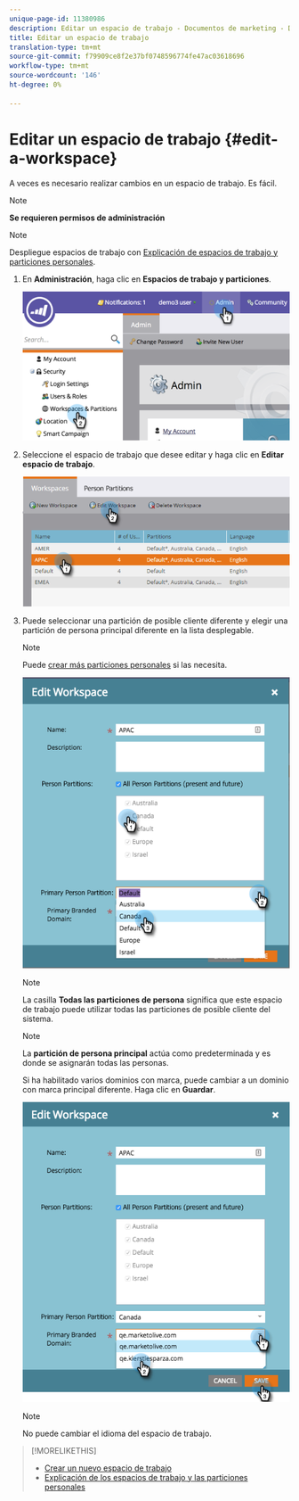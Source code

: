 ```yaml
---
unique-page-id: 11380986
description: Editar un espacio de trabajo - Documentos de marketing - Documentación del producto
title: Editar un espacio de trabajo
translation-type: tm+mt
source-git-commit: f79909ce8f2e37bf0748596774fe47ac03618696
workflow-type: tm+mt
source-wordcount: '146'
ht-degree: 0%

---
```



# Editar un espacio de trabajo {#edit-a-workspace}

A veces es necesario realizar cambios en un espacio de trabajo. Es fácil.

>[!NOTE]
>
>**Se requieren permisos de administración**

>[!NOTE]
>
>Despliegue espacios de trabajo con [Explicación de espacios de trabajo y particiones personales](/help/marketo/product-docs/administration/workspaces-and-person-partitions/understanding-workspaces-and-person-partitions.md).

1. En **Administración**, haga clic en **Espacios de trabajo y particiones**.

   ![](assets/image2014-9-17-11-3a59-3a11-1.png)

1. Seleccione el espacio de trabajo que desee editar y haga clic en **Editar espacio de trabajo**.

   ![](assets/two-7.png)

1. Puede seleccionar una partición de posible cliente diferente y elegir una partición de persona principal diferente en la lista desplegable.

   >[!NOTE]
   >
   >Puede [crear más particiones personales](/help/marketo/product-docs/administration/workspaces-and-person-partitions/create-a-person-partition.md) si las necesita.

   ![](assets/three-7.png)

   >[!NOTE]
   >
   >La casilla **Todas las particiones de persona** significa que este espacio de trabajo puede utilizar todas las particiones de posible cliente del sistema.

   >[!NOTE]
   >
   >La **partición de persona principal** actúa como predeterminada y es donde se asignarán todas las personas.

   Si ha habilitado varios dominios con marca, puede cambiar a un dominio con marca principal diferente. Haga clic en **Guardar**.

   ![](assets/four-6.png)

   >[!NOTE]
   >
   >No puede cambiar el idioma del espacio de trabajo.

>[!MORELIKETHIS]
>
>* [Crear un nuevo espacio de trabajo](/help/marketo/product-docs/administration/workspaces-and-person-partitions/create-a-new-workspace.md)
>* [Explicación de los espacios de trabajo y las particiones personales](/help/marketo/product-docs/administration/workspaces-and-person-partitions/understanding-workspaces-and-person-partitions.md)

